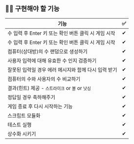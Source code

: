 <!-- prettier-ignore-start -->
## 🧑‍💻 구현해야 할 기능

|기능|✅|
|---|-|
|수 입력 후 Enter 키 또는 확인 버튼 클릭 시 게임 시작|✔|
|수 입력 후 Enter 키 또는 확인 버튼 클릭 시 게임 시작|✔|
|컴퓨터(상대방)의 수 랜덤으로 생성하기|✔|
|사용자 입력에 대해 유효한 수 인지 검증하기|✔|
|잘못된 입력일 경우 에러 메시지와 함께 다시 입력 받기|✔|
|컴퓨터의 수와 사용자의 수 비교하기|✔|
|결과(힌트) 제공 - `스트라이크` or `볼` or `낫싱`|✔|
|정답일 경우 축하해주기|✔|
|게임 종료 후 다시 시작하는 기능|✔|
|스크립트 모듈화|✔|
|테스트 실행|✔|
|상수화 시키기|✔|

<!-- prettier-ignore-end -->
